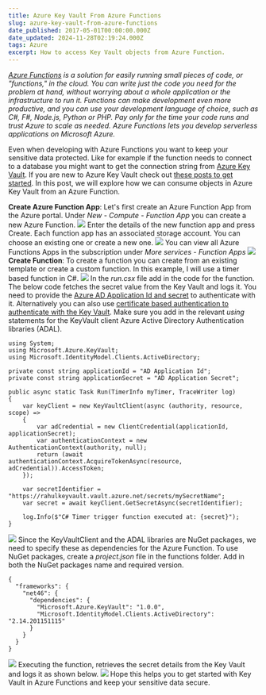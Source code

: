```yaml
---
title: Azure Key Vault From Azure Functions
slug: azure-key-vault-from-azure-functions
date_published: 2017-05-01T00:00:00.000Z
date_updated: 2024-11-28T02:19:24.000Z
tags: Azure
excerpt: How to access Key Vault objects from Azure Function.
---
```


*[Azure Functions](https://docs.microsoft.com/en-us/azure/azure-functions/functions-overview) is a solution for easily running small pieces of code, or "functions," in the cloud. You can write just the code you need for the problem at hand, without worrying about a whole application or the infrastructure to run it. Functions can make development even more productive, and you can use your development language of choice, such as C#, F#, Node.js, Python or PHP. Pay only for the time your code runs and trust Azure to scale as needed. Azure Functions lets you develop serverless applications on Microsoft Azure.*

Even when developing with Azure Functions you want to keep your sensitive data protected. Like for example if the function needs to connect to a database you might want to get the connection string from [Azure Key Vault](__GHOST_URL__/blog/getting-started-with-azure-key-vault/). If you are new to Azure Key Vault check out [these posts to get started](__GHOST_URL__/tag/azure-key-vault/). In this post, we will explore how we can consume objects in Azure Key Vault from an Azure Function.

**Create Azure Function App**: Let's first create an Azure Function App from the Azure portal. Under *New - Compute - Function App* you can create a new Azure Function.
![](__GHOST_URL__/content/images/azureFunction_new.png)
Enter the details of the new function app and press Create. Each function app has an associated storage account. You can choose an existing one or create a new one.
![](__GHOST_URL__/content/images/azureFunction_create.png)
You can view all Azure Functions Apps in the subscription under *More services - Function Apps*
![](__GHOST_URL__/content/images/azureFunction_all.png)
**Create Function**: To create a function you can create from an existing template or create a custom function. In this example, I will use a timer based function in C#.
![](__GHOST_URL__/content/images/azureFunction_createFunction.png)
In the *run.csx* file add in the code for the function. The below code fetches the secret value from the Key Vault and logs it. You need to provide the [Azure AD Application Id and secret](__GHOST_URL__/blog/authenticating-a-client-application-with-azure-key-vault/) to authenticate with it. Alternatively you can also use [certificate based authentication to authenticate with the Key Vault](__GHOST_URL__/blog/azure-key-vault-from-azure-functions-certificate-based-authentication/). Make sure you add in the relevant *using* statements for the KeyVault client Azure Active Directory Authentication libraries (ADAL).

    using System;
    using Microsoft.Azure.KeyVault;
    using Microsoft.IdentityModel.Clients.ActiveDirectory;
    
    private const string applicationId = "AD Application Id";
    private const string applicationSecret = "AD Application Secret";
    
    public async static Task Run(TimerInfo myTimer, TraceWriter log)
    {
        var keyClient = new KeyVaultClient(async (authority, resource, scope) =>
        {
            var adCredential = new ClientCredential(applicationId, applicationSecret);
            var authenticationContext = new AuthenticationContext(authority, null);
            return (await authenticationContext.AcquireTokenAsync(resource, adCredential)).AccessToken;
        });
    
        var secretIdentifier = "https://rahulkeyvault.vault.azure.net/secrets/mySecretName";
        var secret = await keyClient.GetSecretAsync(secretIdentifier);
    
        log.Info($"C# Timer trigger function executed at: {secret}");
    }
    

![](__GHOST_URL__/content/images/azureFunction_code.png)
Since the KeyVaultClient and the ADAL libraries are NuGet packages, we need to specify these as dependencies for the Azure Function. To use NuGet packages, create a *project.json* file in the functions folder. Add in both the NuGet packages name and required version.

    {
      "frameworks": {
        "net46": {
          "dependencies": {
            "Microsoft.Azure.KeyVault": "1.0.0",
            "Microsoft.IdentityModel.Clients.ActiveDirectory": "2.14.201151115"
          }
        }
      }
    }
    

![](__GHOST_URL__/content/images/azureFunction_nuget.png)
Executing the function, retrieves the secret details from the Key Vault and logs it as shown below.
![](__GHOST_URL__/content/images/azureFunction_run.png)
Hope this helps you to get started with Key Vault in Azure Functions and keep your sensitive data secure.
